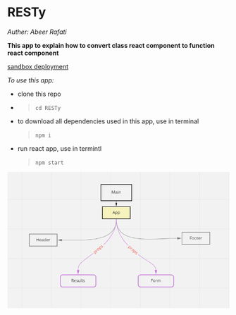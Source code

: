 # RESTy

_Auther: Abeer Rafati_

**This app to explain how to convert class react component to function react component**

[sandbox deployment](https://codesandbox.io/s/cold-moon-0mzqm)

_To use this app:_

- clone this repo
- > `cd RESTy`
- to download all dependencies used in this app, use in terminal
  > `npm i`
- run react app, use in termintl
  > `npm start`

![image](lab26.PNG)
